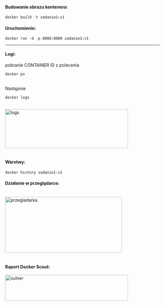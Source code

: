 <h4>Budowanie obrazu kontenera:</h4>
<pre><code>docker build -t zadanie1:v1</code></pre>


<h4>Uruchomienie:</h4>
<pre><code>docker run -d -p 8080:8080 zadanie1:v1</code></pre>
<hr>

<h4>Logi:</h4>
pobranie CONTAINER ID z polecenia <pre><code>docker ps</code></pre> <br>
Następnie <pre><code>docker logs <CONTAINER ID></code></pre><br>
<a data-flickr-embed="true" href="https://www.flickr.com/photos/198045764@N02/52890604515/in/dateposted-public/" title="logs"><img src="https://live.staticflickr.com/65535/52890604515_e66124fe4f_w.jpg" width="400" height="127" alt="logs"/></a><script async src="//embedr.flickr.com/assets/client-code.js" charset="utf-8"></script>
<br><br>

<h4>Warstwy:</h4>
<pre><code>docker history zadanie1:v1</code></pre>

<h4>Działanie w przeglądarce:</h4><br>
<a data-flickr-embed="true" href="https://www.flickr.com/photos/198045764@N02/52890671803/in/dateposted-public/" title="przegladarka"><img src="https://live.staticflickr.com/65535/52890671803_a8f4d272c6_w.jpg" width="380" height="182" alt="przegladarka"/></a><script async src="//embedr.flickr.com/assets/client-code.js" charset="utf-8"></script>
<br><br>

<h4>Raport Docker Scout:</h4>
<a data-flickr-embed="true" href="https://www.flickr.com/photos/198045764@N02/52891687530/in/dateposted-public/" title="vulner"><img src="https://live.staticflickr.com/65535/52891687530_4388b99c84_w.jpg" width="400" height="84" alt="vulner"/></a><script async src="//embedr.flickr.com/assets/client-code.js" charset="utf-8"></script>